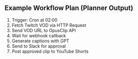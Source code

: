 ## Example Workflow Plan (Planner Output)
1. Trigger: Cron at 02:00
2. Fetch Twitch VOD via HTTP Request
3. Send VOD URL to OpusClip API
4. Wait for webhook callback
5. Generate captions with GPT
6. Send to Slack for approval
7. Post approved clip to YouTube Shorts
